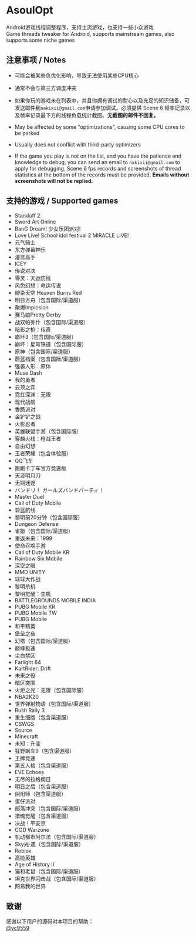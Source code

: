 # AsoulOpt
Android游戏线程调整程序，支持主流游戏，也支持一些小众游戏  
Game threads tweaker for Android, supports mainstream games, also supports some niche games

## 注意事项 / Notes
- 可能会被某些负优化影响，导致无法使用某些CPU核心
- 通常不会与第三方调度冲突
- 如果你玩的游戏未在列表中，并且你拥有调试的耐心以及充足的知识储备，可发送邮件到`nakixii@gmail.com`申请参加调试。必须提供 Scene 6 帧率记录以及帧率记录最下方的线程负载统计截图。**无截图的邮件不回复。**
  
- May be affected by some "optimizations", causing some CPU cores to be parked
- Usually does not conflict with third-party optimizers
- If the game you play is not on the list, and you have the patience and knowledge to debug, you can send an email to `nakixii@gmail.com` to apply for debugging. Scene 6 fps records and screenshots of thread statistics at the bottom of the records must be provided. **Emails without screenshots will not be replied.**

## 支持的游戏 / Supported games
- Standoff 2
- Sword Art Online
- BanG Dream! 少女乐团派对!
- Love Live! School idol festival 2 MIRACLE LIVE!
- 元气骑士
- 东方弹幕神乐
- 灌篮高手
- ICEY
- 传说对决
- 零灵：天运防线
- 风色幻想：命运传说
- 緋染天空 Heaven Burns Red
- 明日方舟（包含国际/渠道服）
- 聚爆Implosion
- 赛马娘Pretty Derby
- 战双帕弥什（包含国际/渠道服）
- 暗影之枪：传奇
- 崩坏3（包含国际/渠道服）
- 崩坏：星穹铁道（包含国际服）
- 原神（包含国际/渠道服）
- 蔚蓝档案（包含国际/渠道服）
- 强袭人形：原体
- Muse Dash
- 我的勇者
- 云顶之弈
- 霓虹深渊：无限
- 现代战舰
- 香肠派对
- 金铲铲之战
- 火影忍者
- 英雄联盟手游（包含国际服）
- 穿越火线：枪战王者
- 自由幻想
- 王者荣耀（包含体验服）
- QQ飞车
- 跑跑卡丁车官方竞速版
- 天涯明月刀
- 无期迷途
- バンドリ！ ガールズバンドパーティ！
- Master Duel
- Call of Duty Mobile
- 碧蓝航线
- 黎明前20分钟（包含国际服）
- Dungeon Defense
- 雀姬（包含国际/渠道服）
- 重返未来：1999
- 使命召唤手游
- Call of Duty Mobile KR
- Rainbow Six Mobile
- 深空之眼
- MMD UNITY
- 球球大作战
- 黎明杀机
- 黎明觉醒：生机
- BATTLEGROUNDS MOBILE INDIA
- PUBG Mobile KR
- PUBG Mobile TW
- PUBG Mobile
- 和平精英
- 堡垒之夜
- 幻塔（包含国际/渠道服）
- 巅峰极速
- 尘白禁区
- Farlight 84
- KartRider: Drift
- 未来之役
- 暗区突围
- 火炬之光：无限（包含国际服）
- NBA2K20
- 世界弹射物语（包含国际/渠道服）
- Rush Rally 3
- 重生细胞（包含渠道服）
- CSWGS
- Source
- Minecraft
- 未知：升变
- 狂野飙车9（包含渠道服）
- 王牌竞速
- 第五人格（包含渠道服）
- EVE Echoes
- 无尽的拉格朗日
- 明日之后（包含渠道服）
- 阴阳师（包含渠道服）
- 蛋仔派对
- 部落冲突（包含国际/渠道服）
- 猎魂觉醒（包含渠道服）
- 决战！平安京
- COD Warzone
- 机动都市阿尔法（包含国际/渠道服）
- Sky光·遇（包含国际/渠道服）
- Roblox
- 高能英雄
- Age of History II
- 猫和老鼠（包含国际/渠道服）
- 坦克世界闪击战（包含国际/渠道服）
- 网易我的世界

## 致谢
感谢以下用户的源码对本项目的帮助：  
[@yc9559](https://github.com/yc9559)
